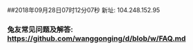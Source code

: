 ##2018年09月28日07时12分07秒 新址: 104.248.152.95
### 兔友常见问题及解答: https://github.com/wanggonging/d/blob/w/FAQ.md
